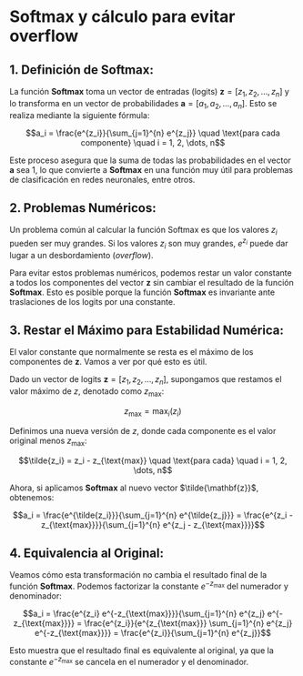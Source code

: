 
# Softmax y cálculo para evitar overflow

## 1. Definición de Softmax:
La función **Softmax** toma un vector de entradas (logits) $\mathbf{z} = [z_1, z_2, \dots, z_n]$ y lo transforma en un vector de probabilidades $\mathbf{a} = [a_1, a_2, \dots, a_n]$. Esto se realiza mediante la siguiente fórmula:

```math
a_i = \frac{e^{z_i}}{\sum_{j=1}^{n} e^{z_j}} \quad \text{para cada componente} \quad i = 1, 2, \dots, n
```

Este proceso asegura que la suma de todas las probabilidades en el vector $\mathbf{a}$ sea 1, lo que convierte a **Softmax** en una función muy útil para problemas de clasificación en redes neuronales, entre otros.

## 2. Problemas Numéricos:
Un problema común al calcular la función Softmax es que los valores $z_i$ pueden ser muy grandes. Si los valores $z_i$ son muy grandes, $e^{z_i}$ puede dar lugar a un desbordamiento (*overflow*).

Para evitar estos problemas numéricos, podemos restar un valor constante a todos los componentes del vector $\mathbf{z}$ sin cambiar el resultado de la función **Softmax**. Esto es posible porque la función **Softmax** es invariante ante traslaciones de los logits por una constante.

## 3. Restar el Máximo para Estabilidad Numérica:
El valor constante que normalmente se resta es el máximo de los componentes de $\mathbf{z}$. Vamos a ver por qué esto es útil.

Dado un vector de logits $\mathbf{z} = [z_1, z_2, \dots, z_n]$, supongamos que restamos el valor máximo de $z$, denotado como $z_{\text{max}}$:

```math
z_{\text{max}} = \max_{i}(z_i)
```

Definimos una nueva versión de $z$, donde cada componente es el valor original menos $z_{\text{max}}$:

```math
\tilde{z_i} = z_i - z_{\text{max}} \quad \text{para cada} \quad i = 1, 2, \dots, n
```

Ahora, si aplicamos **Softmax** al nuevo vector $\tilde{\mathbf{z}}$, obtenemos:

```math
a_i = \frac{e^{\tilde{z_i}}}{\sum_{j=1}^{n} e^{\tilde{z_j}}} = \frac{e^{z_i - z_{\text{max}}}}{\sum_{j=1}^{n} e^{z_j - z_{\text{max}}}}
```

## 4. Equivalencia al Original:
Veamos cómo esta transformación no cambia el resultado final de la función **Softmax**. Podemos factorizar la constante $e^{-z_{\text{max}}}$ del numerador y denominador:

```math
a_i = \frac{e^{z_i} e^{-z_{\text{max}}}}{\sum_{j=1}^{n} e^{z_j} e^{-z_{\text{max}}}} = \frac{e^{z_i}}{e^{z_{\text{max}}} \sum_{j=1}^{n} e^{z_j} e^{-z_{\text{max}}}} = \frac{e^{z_i}}{\sum_{j=1}^{n} e^{z_j}}
```

Esto muestra que el resultado final es equivalente al original, ya que la constante $e^{-z_{\text{max}}}$ se cancela en el numerador y el denominador.

